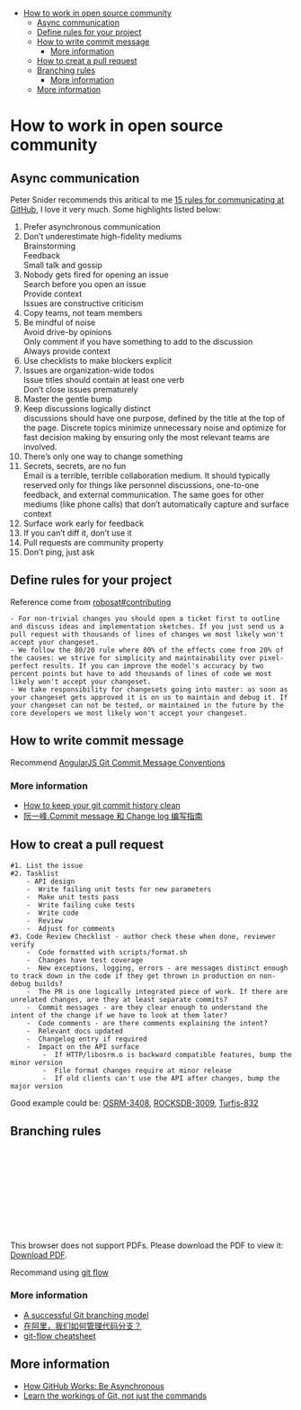 - [How to work in open source community](#how-to-work-in-open-source-community)
  - [Async communication](#async-communication)
  - [Define rules for your project](#define-rules-for-your-project)
  - [How to write commit message](#how-to-write-commit-message)
    - [More information](#more-information)
  - [How to creat a pull request](#how-to-creat-a-pull-request)
  - [Branching rules](#branching-rules)
    - [More information](#more-information-1)
  - [More information](#more-information-2)

# How to work in open source community

## Async communication

Peter Snider recommends this aritical to me [15 rules for communicating at GitHub](https://ben.balter.com/2014/11/06/rules-of-communicating-at-github/), I love it very much.  Some highlights listed below:

1. Prefer asynchronous communication  
2. Don’t underestimate high-fidelity mediums  
Brainstorming  
Feedback  
Small talk and gossip  
3. Nobody gets fired for opening an issue    
Search before you open an issue  
Provide context  
Issues are constructive criticism  
4. Copy teams, not team members  
5. Be mindful of noise  
Avoid drive-by opinions  
Only comment if you have something to add to the discussion  
Always provide context   
6. Use checklists to make blockers explicit  
7. Issues are organization-wide todos  
Issue titles should contain at least one verb  
Don’t close issues prematurely   
8. Master the gentle bump  
9. Keep discussions logically distinct  
discussions should have one purpose, defined by the title at the top of the page.  Discrete topics minimize unnecessary noise and optimize for fast decision making by ensuring only the most relevant teams are involved.  
10. There’s only one way to change something  
11. Secrets, secrets, are no fun  
Email is a terrible, terrible collaboration medium.  It should typically reserved only for things like personnel discussions, one-to-one feedback, and external communication. The same goes for other mediums (like phone calls) that don’t automatically capture and surface context  
12. Surface work early for feedback  
13. If you can’t diff it, don’t use it  
14. Pull requests are community property  
15. Don’t ping, just ask  


## Define rules for your project
Reference come from [robosat#contributing](https://github.com/mapbox/robosat#contributing)
```
- For non-trivial changes you should open a ticket first to outline and discuss ideas and implementation sketches. If you just send us a pull request with thousands of lines of changes we most likely won't accept your changeset.
- We follow the 80/20 rule where 80% of the effects come from 20% of the causes: we strive for simplicity and maintainability over pixel-perfect results. If you can improve the model's accuracy by two percent points but have to add thousands of lines of code we most likely won't accept your changeset.
- We take responsibility for changesets going into master: as soon as your changeset gets approved it is on us to maintain and debug it. If your changeset can not be tested, or maintained in the future by the core developers we most likely won't accept your changeset.
```

## How to write commit message


Recommend [AngularJS Git Commit Message Conventions](https://docs.google.com/document/d/1QrDFcIiPjSLDn3EL15IJygNPiHORgU1_OOAqWjiDU5Y/edit#heading=h.uyo6cb12dt6w)  

### More information
- [How to keep your git commit history clean](https://about.gitlab.com/2018/06/07/keeping-git-commit-history-clean/)
- [阮一峰.Commit message 和 Change log 编写指南](http://www.ruanyifeng.com/blog/2016/01/commit_message_change_log.html)


## How to creat a pull request
```
#1. List the issue
#2. Tasklist
    - API design
    -  Write failing unit tests for new parameters
    -  Make unit tests pass
    -  Write failing cuke tests
    -  Write code
    -  Review
    -  Adjust for comments
#3. Code Review Checklist - author check these when done, reviewer verify
    -  Code formatted with scripts/format.sh
    -  Changes have test coverage
    -  New exceptions, logging, errors - are messages distinct enough to track down in the code if they get thrown in production on non-debug builds?
    -  The PR is one logically integrated piece of work. If there are unrelated changes, are they at least separate commits?
    -  Commit messages - are they clear enough to understand the intent of the change if we have to look at them later?
    -  Code comments - are there comments explaining the intent?
    -  Relevant docs updated
    -  Changelog entry if required
    -  Impact on the API surface
        -  If HTTP/libosrm.o is backward compatible features, bump the minor version
        -  File format changes require at minor release
        -  If old clients can't use the API after changes, bump the major version

```
Good example could be: [OSRM-3408](https://github.com/Project-OSRM/osrm-backend/pull/3408), [ROCKSDB-3009](https://github.com/facebook/rocksdb/pull/3009), [Turfjs-832](https://github.com/Turfjs/turf/pull/832)


## Branching rules

<object data="https://nvie.com/files/Git-branching-model.pdf" type="application/pdf" width="700px" height="700px">
    <embed src="https://nvie.com/files/Git-branching-model.pdf">
        <p>This browser does not support PDFs. Please download the PDF to view it: <a href="https://nvie.com/files/Git-branching-model.pdf">Download PDF</a>.</p>
    </embed>
</object>

Recommand using [git flow](https://github.com/nvie/gitflow)  

### More information
- [A successful Git branching model](https://nvie.com/posts/a-successful-git-branching-model/)
- [在阿里，我们如何管理代码分支？](https://yq.aliyun.com/articles/573549)
- [git-flow cheatsheet](https://danielkummer.github.io/git-flow-cheatsheet/)


## More information
- [How GitHub Works: Be Asynchronous](https://zachholman.com/posts/how-github-works-asynchronous/)
- [Learn the workings of Git, not just the commands](https://developer.ibm.com/tutorials/d-learn-workings-git/)



